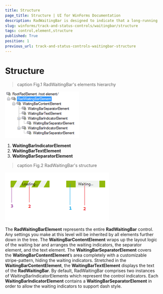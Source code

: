 ```yaml
---
title: Structure
page_title: Structure | UI for WinForms Documentation
description: RadWaitingBar is designed to indicate that a long-running operation with indeterminate  length is undergoing.
slug: winforms/track-and-status-controls/waitingbar/structure
tags: control,element,structure
published: True
position: 1
previous_url: track-and-status-controls-waitingbar-structure
---
```


# Structure

>caption Fig.1 RadWaitingBar's elements hierarchy
>
![track-and-status-controls-waitingbar-structur 001](images/track-and-status-controls-waitingbar-structure001.png)

 1. __WaitingBarIndicatorElement__
 2. __WaitingBarTextElement__
 3. __WaitingBarSeparatorElement__


>caption Fig.2 RadWaitingBar's structure

![track-and-status-controls-waitingbar-structure 002](images/track-and-status-controls-waitingbar-structure002.png)



The __RadWaitingBarElement__ represents the entire __RadWaitingBar__ control. Any settings you make at this level will be inherited by all elements further down in the tree. The __WaitingBarContentElement__ wraps up the layout logic of the waiting bar and arranges the waiting indicators, the separator element, and the text element. The __WaitingBarSeparatorElement__ covers the __WaitingBarContentElement__’s area completely with a customizable stripe-pattern, hiding the waiting indicators. Stretched in the __WaitingBarContentElement__, the __WaitingBarTextElement__ displays the text of the __RadWaitingBar__. By default, RadWaitingBar comprises two instances of WaitingBarIndicatorElements which represent the control indicators. Each __WaitingBarIndicatorElement__ contains a __WaitingBarSeparatorElement__ in order to allow the waiting indicators to support dash style.   
   
